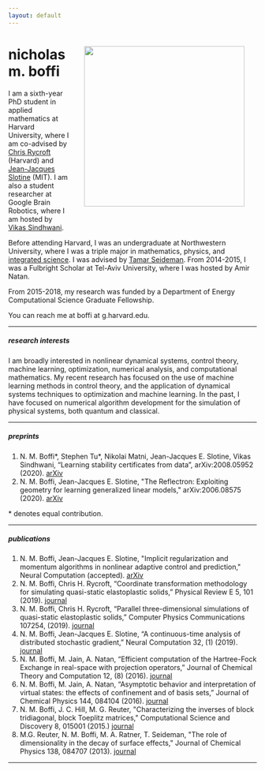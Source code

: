 ```yaml
---
layout: default
---
```

<img src="../images/me_2.png" width="325" align="right" style="padding: 25px">

<!--##### about me -->
# nicholas m. boffi

I am a sixth-year PhD student in applied mathematics at Harvard University, where I am co-advised by [Chris Rycroft](http://people.seas.harvard.edu/~chr/research/) (Harvard) and [Jean-Jacques Slotine](http://web.mit.edu/nsl/www/) (MIT). I am also a student researcher at Google Brain Robotics, where I am hosted by [Vikas Sindhwani](https://vikas.sindhwani.org/). 

Before attending Harvard, I was an undergraduate at Northwestern University, where I was a triple major in mathematics, physics, and [integrated science](https://isp.northwestern.edu/). I was advised by [Tamar Seideman](https://sites.northwestern.edu/seideman/). From 2014-2015, I was a Fulbright Scholar at Tel-Aviv University, where I was hosted by Amir Natan. 

From 2015-2018, my research was funded by a Department of Energy Computational Science Graduate Fellowship.

You can reach me at boffi at g.harvard.edu.

---
##### research interests

I am broadly interested in nonlinear dynamical systems, control theory, machine learning, optimization, numerical analysis, and computational mathematics. My recent research has focused on the use of machine learning methods in control theory, and the application of dynamical systems techniques to optimization and machine learning. In the past, I have focused on numerical algorithm development for the simulation of physical systems, both quantum and classical.

---
##### preprints
1. N. M. Boffi\*, Stephen Tu\*, Nikolai Matni, Jean-Jacques E. Slotine, Vikas Sindhwani, “Learning stability certificates from data”, arXiv:2008.05952 (2020). [arXiv](https://arxiv.org/abs/2008.05952)
1. N. M. Boffi, Jean-Jacques E. Slotine, "The Reflectron: Exploiting geometry for learning generalized linear models," arXiv:2006.08575 (2020). [arXiv](https://arxiv.org/abs/2006.08575)


\* denotes equal contribution.

---

##### publications
1. N. M. Boffi, Jean-Jacques E. Slotine, "Implicit regularization and momentum algorithms in nonlinear adaptive control and prediction," Neural Computation (accepted). [arXiv](https://arxiv.org/abs/1912.13154)
1. N. M. Boffi, Chris H. Rycroft, “Coordinate transformation methodology for simulating quasi-static elastoplastic solids,” Physical Review E 5, 101 (2019). [journal](https://journals.aps.org/pre/abstract/10.1103/PhysRevE.101.053304)
1. N. M. Boffi, Chris H. Rycroft, “Parallel three-dimensional simulations of quasi-static elastoplastic solids,” Computer Physics Communications 107254, (2019). [journal](https://www.sciencedirect.com/science/article/pii/S0010465520300795?via%3Dihub)
1. N. M. Boffi, Jean-Jacques E. Slotine, “A continuous-time analysis of distributed stochastic gradient,” Neural Computation 32, (1) (2019). [journal](https://www.mitpressjournals.org/doi/abs/10.1162/neco_a_01248)
1.  N. M. Boffi, M. Jain, A. Natan, “Efficient computation of the Hartree-Fock Exchange in real-space with projection operators,” Journal of Chemical Theory and Computation 12, (8) (2016). [journal](https://pubs.acs.org/doi/full/10.1021/acs.jctc.6b00376)
1.  N. M. Boffi, M. Jain, A. Natan, “Asymptotic behavior and interpretation of virtual states: the effects of confinement and of basis sets,” Journal of Chemical Physics 144, 084104 (2016). [journal](https://aip.scitation.org/doi/abs/10.1063/1.4942187?journalCode=jcp)
1. N. M. Boffi, J. C. Hill, M. G. Reuter, "Characterizing the inverses of block tridiagonal, block Toeplitz matrices," Computational Science and Discovery 8, 015001 (2015.) [journal](https://iopscience.iop.org/article/10.1088/1749-4680/8/1/015001)
1. M.G. Reuter, N. M. Boffi, M. A. Ratner, T. Seideman, "The role of dimensionality in the decay of surface effects," Journal of Chemical Physics 138, 084707 (2013). [journal](https://aip.scitation.org/doi/10.1063/1.4792643)

---

